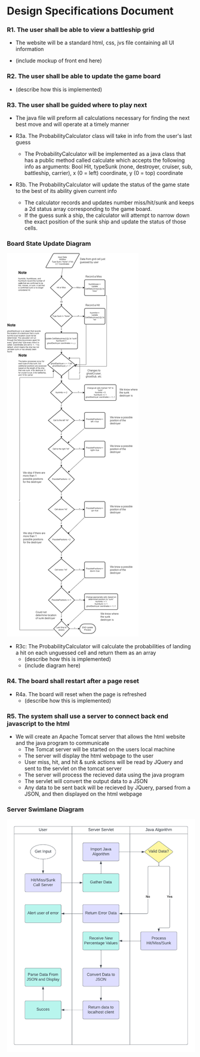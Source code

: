 # Design Specifications Document

### R1. The user shall be able to view a battleship grid

* The website will be a standard html, css, jvs file containing all UI information

- (include mockup of front end here)

### R2. The user shall be able to update the game board

- (describe how this is implemented)

### R3. The user shall be guided where to play next

- The java file will preform all calculations necessary for finding the next best move and will operate at a timely manner

* R3a. The ProbabilityCalculator class will take in info from the user's last guess
	- The ProbabilityCalculator will be implemented as a java class that has a public method called calculate which accepts the following info as arguments: Bool Hit, typeSunk (none, destroyer, cruiser, sub, battleship, carrier), x (0 = left) coordinate, y (0 = top) coordinate

* R3b. The ProbabilityCalculator will update the status of the game state to the best of its ability given current info
	- The calculator records and updates number miss/hit/sunk and keeps a 2d status array corresponding to the game board.
	- If the guess sunk a ship, the calculator will attempt to narrow down the exact position of the sunk ship and update the status of those cells.

### Board State Update Diagram
![Update Game State Diagram](/Images/updateGameState.png)

* R3c: The ProbabilityCalculator will calculate the probabilities of landing a hit on each unguessed cell and return them as an array
  	- (describe how this is implemented)
  	- (include diagram here)

	


### R4. The board shall restart after a page reset

* R4a. The board will reset when the page is refreshed
	- (describe how this is implemented)

### R5. The system shall use a server to connect back end javascript to the html

* We will create an Apache Tomcat server that allows the html website and the java program to communicate
	- The Tomcat server will be started on the users local machine
	- The server will display the html webpage to the user
	- User miss, hit, and hit & sunk actions will be read by JQuery and sent to the servlet on the tomcat server
	- The server will process the recieved data using the java program
	- The servlet will convert the output data to a JSON
	- Any data to be sent back will be recieved by JQuery, parsed from a JSON, and then displayed on the html webpage

### Server Swimlane Diagram

![Server Diagram](./DesignDiagram.png)
